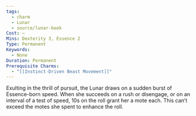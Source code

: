 ```yaml
---
tags:
  - charm
  - Lunar
  - source/lunar-book
Cost: —
Mins: Dexterity 3, Essence 2
Type: Permanent
Keywords:
  - None
Duration: Permanent
Prerequisite Charms:
  - "[[Instinct-Driven Beast Movement]]"
---
```

Exulting in the thrill of pursuit, the Lunar draws on a sudden burst of Essence-born speed. When she succeeds on a rush or disengage, or on an interval of a test of speed, 10s on the roll grant her a mote each. This can’t exceed the motes she spent to enhance the roll.